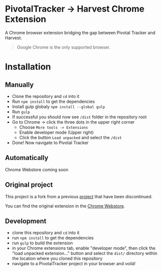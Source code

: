 #  PivotalTracker -> Harvest Chrome Extension

A Chrome browser extension bridging the gap between Pivotal Tracker and Harvest.

> Google Chrome is the only supported browser.

# Installation

## Manually

- Clone the repository and `cd` into it
- Run `npm install` to get the dependencies
- Install gulp globaly `npm install --global gulp`
- Run `gulp`
- If successful you should now see `/dist` folder in the repository root
- Go to Chrome -> click the three dots in the upper right corner
  - Choose `More tools -> Extensions`
  - Enable developer mode (Upper right)
  - Click the button `Load unpacked` and select the `/dist`
- Done! Now navigate to Pivotal Tracker

## Automatically

Chrome Webstore coming soon


## Original project

This project is a fork from a previous [project](https://github.com/codeandcraftinc/harvest-tracker-browser-extension) that have been discontinued. 

You can find the original extension in the [Chrome Webstore](https://chrome.google.com/webstore/detail/harvest-pivotaltracker-br/bdhdkgcddbcofnhhngknnfbnlaiffbba).



## Development

- clone this repository and `cd` into it
- run `npm install` to get the dependencies
- run `gulp` to build the extension
- in your Chrome extensions tab, enable "developer mode", then click the
  "load unpacked extension..." button and select the `dist/` directory within
  the location where you cloned this repository
- navigate to a PivotalTracker project in your browser and voilá!
